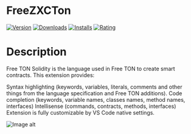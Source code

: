 # FreeZXCTon
[![Version](https://vsmarketplacebadge.apphb.com/version/FreeTON.svg)](https://marketplace.visualstudio.com/items?itemName=FreeTON)  [![Downloads](https://vsmarketplacebadge.apphb.com/downloads/FreeTON.svg)](https://marketplace.visualstudio.com/items?itemName=FreeTON) [![Installs](https://vsmarketplacebadge.apphb.com/installs/FreeTON.svg)](https://marketplace.visualstudio.com/items?itemName=FreeTON) [![Rating](https://vsmarketplacebadge.apphb.com/rating-star/mytonwallet.solidity.svg)](https://marketplace.visualstudio.com/items?itemName=FreeTON#review-details)

# Description
Free TON Solidity is the language used in Free TON to create smart contracts.
This extension provides:

Syntax highlighting (keywords, variables, literals, comments and other things from the language specification and Free TON additions).
Code completion (keywords, variable names, classes names, method names, interfaces)
Intellisense (commands, contracts, methods, interfaces)
Extension is fully customizable by VS Code native settings.



![Image alt](https://github.com/{username}/{repository}/raw/{branch}/{path}/image.png)
